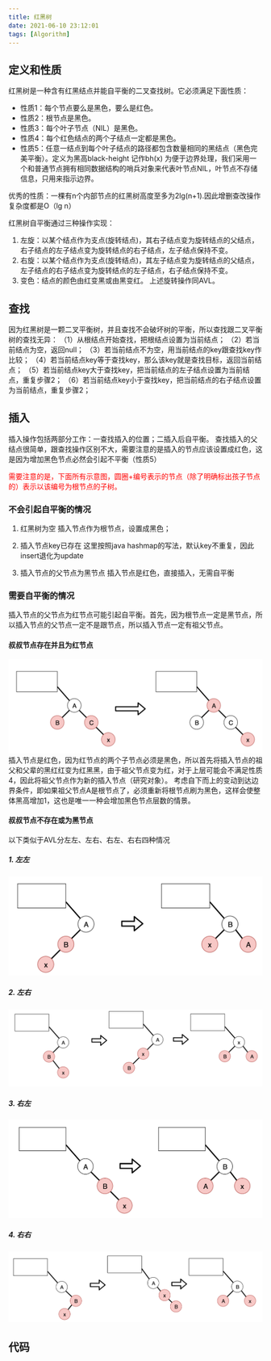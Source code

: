 ```yaml
---
title: 红黑树
date: 2021-06-10 23:12:01
tags: [Algorithm]
---
```

<!--truncate-->
## 定义和性质
红黑树是一种含有红黑结点并能自平衡的二叉查找树。它必须满足下面性质：
* 性质1：每个节点要么是黑色，要么是红色。
* 性质2：根节点是黑色。
* 性质3：每个叶子节点（NIL）是黑色。
* 性质4：每个红色结点的两个子结点一定都是黑色。
* 性质5：任意一结点到每个叶子结点的路径都包含数量相同的黑结点（黑色完美平衡）。定义为黑高black-height 记作bh(x)
为便于边界处理，我们采用一个和普通节点拥有相同数据结构的哨兵对象来代表叶节点NIL，叶节点不存储信息，只用来指示边界。

优秀的性质：一棵有n个内部节点的红黑树高度至多为2lg(n+1).因此增删查改操作复杂度都是O（lg n）

红黑树自平衡通过三种操作实现：
1. 左旋：以某个结点作为支点(旋转结点)，其右子结点变为旋转结点的父结点，右子结点的左子结点变为旋转结点的右子结点，左子结点保持不变。
2. 右旋：以某个结点作为支点(旋转结点)，其左子结点变为旋转结点的父结点，左子结点的右子结点变为旋转结点的左子结点，右子结点保持不变。
3. 变色：结点的颜色由红变黑或由黑变红。
上述旋转操作同AVL。

## 查找
因为红黑树是一颗二叉平衡树，并且查找不会破坏树的平衡，所以查找跟二叉平衡树的查找无异：
（1）从根结点开始查找，把根结点设置为当前结点；
（2）若当前结点为空，返回null；
（3）若当前结点不为空，用当前结点的key跟查找key作比较；
（4）若当前结点key等于查找key，那么该key就是查找目标，返回当前结点；
（5）若当前结点key大于查找key，把当前结点的左子结点设置为当前结点，重复步骤2；
（6）若当前结点key小于查找key，把当前结点的右子结点设置为当前结点，重复步骤2；

## 插入

插入操作包括两部分工作：一查找插入的位置；二插入后自平衡。
查找插入的父结点很简单，跟查找操作区别不大，需要注意的是插入的节点应该设置成红色，这是因为增加黑色节点必然会引起不平衡（性质5）

<font color='red'>需要注意的是，下面所有示意图，圆圈+编号表示的节点（除了明确标出孩子节点的）表示以该编号为根节点的子树。</font>

### 不会引起自平衡的情况
1. 红黑树为空
插入节点作为根节点，设置成黑色；

2. 插入节点key已存在
这里按照java hashmap的写法，默认key不重复，因此insert退化为update

3. 插入节点的父节点为黑节点
插入节点是红色，直接插入，无需自平衡

### 需要自平衡的情况
插入节点的父节点为红节点可能引起自平衡。首先，因为根节点一定是黑节点，所以插入节点的父节点一定不是跟节点，所以插入节点一定有祖父节点。

#### 叔叔节点存在并且为红节点
![](红黑树/2.png)
插入节点是红色，因为红节点的两个子节点必须是黑色，所以首先将插入节点的祖父和父辈的黑红红变为红黑黑，由于祖父节点变为红，对于上层可能会不满足性质4，因此将祖父节点作为新的插入节点（研究对象）。
考虑自下而上的变动到达边界条件，即如果祖父节点A是根节点了，必须重新将根节点刷为黑色，这样会使整体黑高增加1，这也是唯一一种会增加黑色节点层数的情景。

#### 叔叔节点不存在或为黑节点
以下类似于AVL分左左、左右、右左、右右四种情况
##### 1. 左左
![](红黑树/3.png)
##### 2. 左右
![](红黑树/4.png)
##### 3. 右左
![](红黑树/5.png)
##### 4. 右右
![](红黑树/6.png)

## 代码






